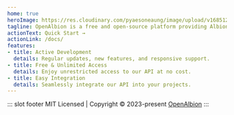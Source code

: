 ```yaml
---
home: true
heroImage: https://res.cloudinary.com/pyaesoneaung/image/upload/v1685124260/openalbion/favicon.png
tagline: OpenAlbion is a free and open-source platform providing Albion Online data and an API.
actionText: Quick Start →
actionLink: /docs/
features:
- title: Active Development
  details: Regular updates, new features, and responsive support.
- title: Free & Unlimited Access
  details: Enjoy unrestricted access to our API at no cost.
- title: Easy Integration
  details: Seamlessly integrate our API into your projects.
---
```


::: slot footer
MIT Licensed | Copyright © 2023-present [OpenAlbion](https://github.com/OpenAlbion)
:::